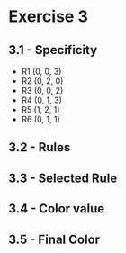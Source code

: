# Exercise 3

## 3.1 - Specificity

- R1 (0, 0, 3)
- R2 (0, 2, 0)
- R3 (0, 0, 2)
- R4 (0, 1, 3)
- R5 (1, 2, 1)
- R6 (0, 1, 1)

## 3.2 - Rules



## 3.3 - Selected Rule



## 3.4 - Color value



## 3.5 - Final Color

